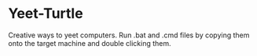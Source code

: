 # Yeet-Turtle
Creative ways to yeet computers.
Run .bat and .cmd files by copying them onto the target machine and double clicking them.
